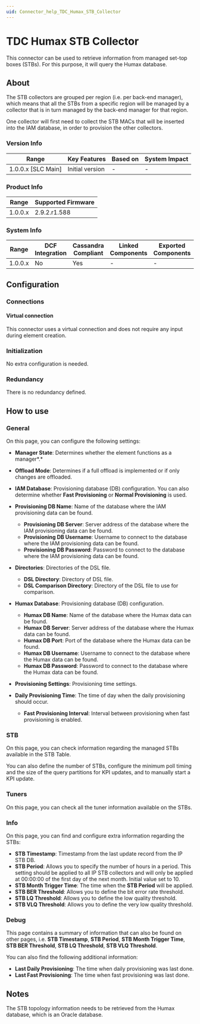 ```yaml
---
uid: Connector_help_TDC_Humax_STB_Collector
---
```


# TDC Humax STB Collector

This connector can be used to retrieve information from managed set-top boxes (STBs). For this purpose, it will query the Humax database.

## About

The STB collectors are grouped per region (i.e. per back-end manager), which means that all the STBs from a specific region will be managed by a collector that is in turn managed by the back-end manager for that region.

One collector will first need to collect the STB MACs that will be inserted into the IAM database, in order to provision the other collectors.

### Version Info

| Range                | Key Features     | Based on     | System Impact     |
|----------------------|------------------|--------------|-------------------|
| 1.0.0.x [SLC Main]   | Initial version  | -            | -                 |

### Product Info

| Range     | Supported Firmware     |
|-----------|------------------------|
| 1.0.0.x   | 2.9.2.r1.588           |

### System Info

| Range     | DCF Integration     | Cassandra Compliant     | Linked Components     | Exported Components     |
|-----------|---------------------|-------------------------|-----------------------|-------------------------|
| 1.0.0.x   | No                  | Yes                     | -                     | -                       |

## Configuration

### Connections

#### Virtual connection

This connector uses a virtual connection and does not require any input during element creation.

### Initialization

No extra configuration is needed.

### Redundancy

There is no redundancy defined.

## How to use

### General

On this page, you can configure the following settings:

- **Manager State**: Determines whether the element functions as a manager*.*

- **Offload Mode**: Determines if a full offload is implemented or if only changes are offloaded.

- **IAM Database**: Provisioning database (DB) configuration. You can also determine whether **Fast Provisioning** or **Normal Provisioning** is used.

- **Provisioning DB Name**: Name of the database where the IAM provisioning data can be found.
  - **Provisioning DB Server**: Server address of the database where the IAM provisioning data can be found.
  - **Provisioning DB Username**: Username to connect to the database where the IAM provisioning data can be found.
  - **Provisioning DB Password**: Password to connect to the database where the IAM provisioning data can be found.

- **Directories**: Directories of the DSL file.
  - **DSL Directory**: Directory of DSL file.
  - **DSL Comparison Directory**: Directory of the DSL file to use for comparison.

- **Humax Database**: Provisioning database (DB) configuration.
  - **Humax DB Name**: Name of the database where the Humax data can be found.
  - **Humax DB Server**: Server address of the database where the Humax data can be found.
  - **Humax DB Port**: Port of the database where the Humax data can be found.
  - **Humax DB Username**: Username to connect to the database where the Humax data can be found.
  - **Humax DB Password**: Password to connect to the database where the Humax data can be found.

- **Provisioning Settings**: Provisioning time settings.

- **Daily Provisioning Time**: The time of day when the daily provisioning should occur.
  - **Fast Provisioning Interval**: Interval between provisioning when fast provisioning is enabled.

### STB

On this page, you can check information regarding the managed STBs available in the STB Table.

You can also define the number of STBs, configure the minimum poll timing and the size of the query partitions for KPI updates, and to manually start a KPI update.

### Tuners

On this page, you can check all the tuner information available on the STBs.

### Info

On this page, you can find and configure extra information regarding the STBs:

- **STB Timestamp**: Timestamp from the last update record from the IP STB DB.
- **STB Period**: Allows you to specify the number of hours in a period. This setting should be applied to all IP STB collectors and will only be applied at 00:00:00 of the first day of the next month. Initial value set to 10.
- **STB Month Trigger Time**: The time when the **STB Period** will be applied.
- **STB BER Threshold**: Allows you to define the bit error rate threshold.
- **STB LQ Threshold**: Allows you to define the low quality threshold.
- **STB VLQ Threshold**: Allows you to define the very low quality threshold.

### Debug

This page contains a summary of information that can also be found on other pages, i.e. **STB Timestamp**, **STB Period**, **STB Month Trigger Time**, **STB BER Threshold**, **STB LQ Threshold**, **STB VLQ Threshold**.

You can also find the following additional information:

- **Last Daily Provisioning**: The time when daily provisioning was last done.
- **Last Fast Provisioning**: The time when fast provisioning was last done.

## Notes

The STB topology information needs to be retrieved from the Humax database, which is an Oracle database.
